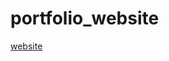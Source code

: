 # portfolio_website
[website](https://ryanbennett980.github.io/portfolio_website/portfolio_website.html)